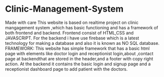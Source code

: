 # Clinic-Management-System
Made with care
This website is based on realtime project on clinic mangagement system ,which has basic functioning and has a framework of both frontend and backend. Frontend consist of HTML,CSS and JAVASCRIPT. For the backend i have use firebase which is a latest technology for making a database and also it is known as NO SQL database. FRAMEWORK: This website has simple framework that has a basic html page with elements like doctor login and receptionist login,about ,contact page at backendthat are stored in the header,and a footer with copy right action. At the backend it contains the basic login and signup page and a receptionist dashboard page to add patient with the doctors.
